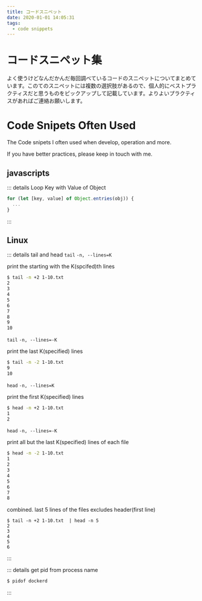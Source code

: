 ```yaml
---
title: コードスニペット
date: 2020-01-01 14:05:31
tags:
  - code snippets
---
```


<div v-if="$lang === 'ja'">
<h1>コードスニペット集</h1>
<p>
よく使うけどなんだかんだ毎回調べているコードのスニペットについてまとめています。このてのスニペットには複数の選択肢があるので、個人的にベストプラクティスだと思うものをピックアップして記載しています。よりよいプラクティスがあれば<router-link :to="'/contact/'">ご連絡お願いします</router-link>。
</p>
</div>
<div v-if="$lang === 'en-US'">
<h1>Code Snipets Often Used</h1>
<p>The Code snipets I often used when develop, operation and more. </p>
<p>If you have better practices, please <router-link :to="'/en/contact/'">keep in touch with me.</router-link></p>
</div>

## javascripts
::: details Loop Key with Value of Object
```js
for (let [key, value] of Object.entries(obj)) {
  ...
}
```
:::

## Linux
::: details tail and head
`tail` `-n, --lines=K`

print the starting with the K(spcifed)th lines
```sh
$ tail -n +2 1-10.txt
2
3
4
5
6
7
8
9
10
```

`tail` `-n, --lines=-K`

print the last K(specified) lines
```sh
$ tail -n -2 1-10.txt
9
10
```

`head` `-n, --lines=K`

print the first K(specified) lines
```sh
$ head -n +2 1-10.txt
1
2
```

`head` `-n, --lines=-K`

print all but the last K(specified) lines of each file
```sh
$ head -n -2 1-10.txt
1
2
3
4
5
6
7
8
```

combined. last 5 lines of the files excludes header(first line)

```
$ tail -n +2 1-10.txt  | head -n 5
2
3
4
5
6
```

:::

::: details get pid from process name
 ```sh
$ pidof dockerd
```
:::

